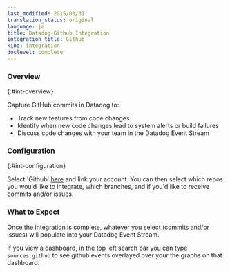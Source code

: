 ```yaml
---
last_modified: 2015/03/31
translation_status: original
language: ja
title: Datadog-Github Integration
integration_title: Github
kind: integration
doclevel: complete
---
```


### Overview
{:#int-overview}

Capture GitHub commits in Datadog to:

- Track new features from code changes
- Identify when new code changes lead to system alerts or build failures
- Discuss code changes with your team in the Datadog Event Stream

### Configuration
{:#int-configuration}

Select 'Github' [here](https://app.datadoghq.com/account/settings) and link your account.
You can then select which repos you would like to integrate, which branches, and if you'd like to
receive commits and/or issues.

### What to Expect
Once the integration is complete, whatever you select (commits and/or issues) will populate
into your Datadog Event Stream.

If you view a dashboard, in the top left search bar you can type <code>sources:github</code> to see github
events overlayed over your the graphs on that dashboard.
